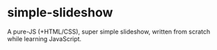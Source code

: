 # simple-slideshow
A pure-JS (+HTML/CSS), super simple slideshow, written from scratch while learning JavaScript.

